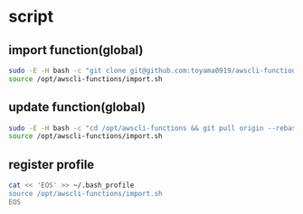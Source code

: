 # script

## import function(global)

```bash
sudo -E -H bash -c "git clone git@github.com:toyama0919/awscli-functions.git /opt/awscli-functions" && \
source /opt/awscli-functions/import.sh
```

## update function(global)

```bash
sudo -E -H bash -c "cd /opt/awscli-functions && git pull origin --rebase" && \
source /opt/awscli-functions/import.sh
```

## register profile

```bash
cat << 'EOS' >> ~/.bash_profile
source /opt/awscli-functions/import.sh
EOS
```
